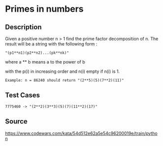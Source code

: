 # Primes in numbers

## Description 

Given a positive number n > 1 find the prime factor decomposition of n. The result will be a string with the following form :

    "(p1**n1)(p2**n2)...(pk**nk)"
   
where a ** b means a to the power of b

with the p(i) in increasing order and n(i) empty if n(i) is 1.

    Example: n = 86240 should return "(2**5)(5)(7**2)(11)"

## Test Cases

    7775460 -> "(2**2)(3**3)(5)(7)(11**2)(17)"
    
## Source
https://www.codewars.com/kata/54d512e62a5e54c96200019e/train/python
